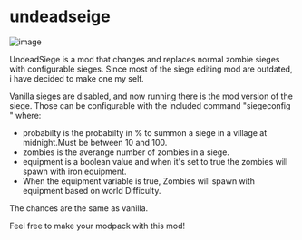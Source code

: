 # undeadseige

![image](https://github.com/Gabriele007xx/undeadseige/assets/97365913/38a9e0ac-e8b1-44c5-9758-52da38223ba9)


UndeadSiege is a mod that changes and replaces normal zombie sieges with configurable sieges. Since most of the siege editing mod are outdated, i have decided to make one my self.

 

Vanilla sieges are disabled, and now running there is the mod version of the siege. Those can be configurable with the included command "siegeconfig <probabilty> <zombies> <equipment>" where:

- probabilty is the probabilty in % to summon a siege in a village at midnight.Must be between 10 and 100.
- zombies is the averange number of zombies in a siege.
- equipment is a boolean value and when it's set to true the zombies will spawn with iron equipment.
- When the equipment variable is true, Zombies will spawn with equipment based on world Difficulty.

The chances are the same as vanilla.

 

Feel free to make your modpack with this mod!
